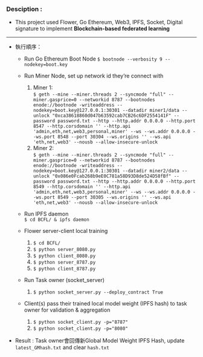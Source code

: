 ### Desciption :
- This project used Flower, Go Ethereum, Web3, IPFS, Socket, Digital signature to implement <b>Blockchain-based federated learning</b>
---
- 執行順序：
    - Run Go Ethereum Boot Node
    `$ bootnode --verbosity 9 --nodekey=boot.key`
    - Run Miner Node, set up network id they’re connect with
        1. Miner 1: <br>
        `$ geth --mine --miner.threads 2 --syncmode "full" --miner.gasprice=0 --networkid 8787 --bootnodes enode://bootnode -writeaddress --nodekey=boot.key@127.0.0.1:30301 --datadir miner1/data --unlock "0xca38618860d047b63592cab7CB26c6DF2554141F" --password password.txt --http --http.addr 0.0.0.0 --http.port 8547 --http.corsdomain '' --http.api 'admin,eth,net,web3,personal,miner' --ws --ws.addr 0.0.0.0 --ws.port 8548 --port 30304 --ws.origins '' --ws.api 'eth,net,web3' --nousb --allow-insecure-unlock`
        2. Miner 2: <br>
        `$ geth --mine --miner.threads 2 --syncmode "full" --miner.gasprice=0 --networkid 8787 --bootnodes enode://bootnode -writeaddress --nodekey=boot.key@127.0.0.1:30301 --datadir miner2/data --unlock "0x086e0Fcab268b9eE0C781a58D93D8de524D58fBf" --password password.txt --http --http.addr 0.0.0.0 --http.port 8549 --http.corsdomain '' --http.api 'admin,eth,net,web3,personal,miner' --ws --ws.addr 0.0.0.0 --ws.port 8549 --port 30305 --ws.origins '' --ws.api 'eth,net,web3' --nousb --allow-insecure-unlock`

    - Run IPFS daemon <br>
    `$ cd BCFL/ & ipfs daemon`
    - Flower server-client local training
        1. `$ cd BCFL/`
        2. `$ python server_8080.py`
        3. `$ python client_8080.py`
        4. `$ python server_8787.py`
        5. `$ python client_8787.py`
    - Run Task owner (socket_server)
        1. `$ python socket_server.py --deploy_contract True`
    - Client(s) pass their trained local model weight (IPFS hash) to task owner for validation & aggregation
        1. `$ python socket_client.py -p="8787"`
        2. `$ python socket_client.py -p="8080"`
        
 - Result : Task owner會回傳新Global Model Weight IPFS Hash, update `latest_GMhash.txt`  and clear `hash.txt`